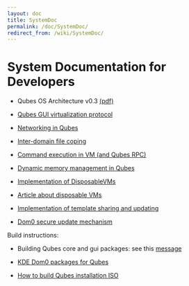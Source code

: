 ```yaml
---
layout: doc
title: SystemDoc
permalink: /doc/SystemDoc/
redirect_from: /wiki/SystemDoc/
---
```


System Documentation for Developers
===================================

-   Qubes OS Architecture v0.3 [(pdf)](http://www.qubes-os.org/files/doc/arch-spec-0.3.pdf)

-   [Qubes GUI virtualization protocol](/doc/GUIdocs)

-   [Networking in Qubes](/doc/QubesNet)

-   [Inter-domain file coping](/doc/Qfilecopy)

-   [Command execution in VM (and Qubes RPC)](/doc/Qrexec)

-   [Dynamic memory management in Qubes](/doc/Qmemman)

-   [Implementation of DisposableVMs](/doc/DVMimpl)

-   [Article about disposable VMs](http://theinvisiblethings.blogspot.com/2010/06/disposable-vms.html)

-   [Implementation of template sharing and updating](/doc/TemplateImplementation)

-   [Dom0 secure update mechanism](/doc/Dom0SecureUpdate%3A)

Build instructions:

-   Building Qubes core and gui packages: see this [message](https://groups.google.com/group/qubes-devel/browse_thread/thread/710f725713cc7e8a#)

-   [KDE Dom0 packages for Qubes](/doc/KdeDom0)

-   [How to build Qubes installation ISO](/doc/InstallationIsoBuilding)

